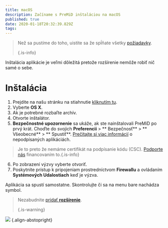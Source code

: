 ```yaml
---
title: macOS
description: Začíname s PreMiD inštaláciou na macOS
published: true
date: 2020-01-18T20:32:39.829Z
tags:
---
```


> Než sa pustíme do toho, uistite sa že spĺňate všetky [požiadavky](/install/requirements). 
> 
> {.is-info}

Inštalácia aplikácie je veľmi dôležitá pretože rozšírenie nemôže robiť nič samé o sebe.

# Inštalácia
1. Prejdite na našu stránku na stiahnutie [kliknutím tu](https://premid.app/downloads).
2. Vyberte **OS X**.
3. Ak je potrebné rozbaľte archív.
4. Otvorte inštalátor.
5. **Bezpečnostné upozornenie** sa ukáže, ak ste nainštalovali PreMiD po prvý krát. Choďte do svojich **Preferencii** > ** Bezpečnosť** > ** Všeobecné** > ** Spustiť**. [Prečítajte si viac informácií](https://support.apple.com/guide/mac-help/open-a-mac-app-from-an-unidentified-developer-mh40616/mac) o nepodpísaných aplikáciách.
> Je to preto že nemáme certifikát na podpísanie kódu (CSC). [Podporte nás](https://www.patreon.com/Timeraa) financovaním to.{.is-info}
6. Po zobrazení výzvy vyberte otvoriť.
7. Poskytnite prístup k pripojeniam prostredníctvom **Firewallu** a ovládaním **Systémových Udalostiach** keď je výzva.

Aplikácia sa spustí samostatne. Skontrolujte či sa na menu bare nachádza symbol.

> Nezabudnite [pridať **rozšírenie**](/install). 
> 
> {.is-warning}

![](https://img.icons8.com/color/2x/mac-logo.png) {.align-abstopright}